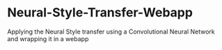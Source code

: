 # Neural-Style-Transfer-Webapp
Applying the Neural Style transfer using a Convolutional Neural Network and wrapping it in a webapp
